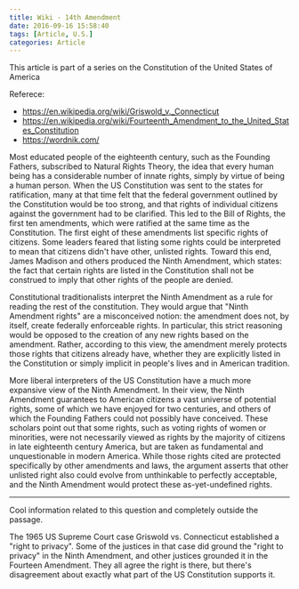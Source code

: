 ```yaml
---
title: Wiki - 14th Amendment
date: 2016-09-16 15:58:40
tags: [Article, U.S.] 
categories: Article
---
```


This article is part of a series on the
Constitution of the
United States of America

<!-- more -->


Referece: 
- https://en.wikipedia.org/wiki/Griswold_v._Connecticut
- https://en.wikipedia.org/wiki/Fourteenth_Amendment_to_the_United_States_Constitution
- https://wordnik.com/


Most educated people of the eighteenth century, such as the Founding Fathers, subscribed to Natural Rights Theory, the idea that every human being has a considerable number of innate rights, simply by virtue of being a human person. When the US Constitution was sent to the states for ratification, many at that time felt that the federal government outlined by the Constitution would be too strong, and that rights of individual citizens against the government had to be clarified. This led to the Bill of Rights, the first ten amendments, which were ratified at the same time as the Constitution. The first eight of these amendments list specific rights of citizens. Some leaders feared that listing some rights could be interpreted to mean that citizens didn't have other, unlisted rights. Toward this end, James Madison and others produced the Ninth Amendment, which states: the fact that certain rights are listed in the Constitution shall not be construed to imply that other rights of the people are denied.

Constitutional traditionalists interpret the Ninth Amendment as a rule for reading the rest of the constitution. They would argue that "Ninth Amendment rights" are a misconceived notion: the amendment does not, by itself, create federally enforceable rights. In particular, this strict reasoning would be opposed to the creation of any new rights based on the amendment. Rather, according to this view, the amendment merely protects those rights that citizens already have, whether they are explicitly listed in the Constitution or simply implicit in people's lives and in American tradition.

More liberal interpreters of the US Constitution have a much more expansive view of the Ninth Amendment. In their view, the Ninth Amendment guarantees to American citizens a vast universe of potential rights, some of which we have enjoyed for two centuries, and others of which the Founding Fathers could not possibly have conceived. These scholars point out that some rights, such as voting rights of women or minorities, were not necessarily viewed as rights by the majority of citizens in late eighteenth century America, but are taken as fundamental and unquestionable in modern America. While those rights cited are protected specifically by other amendments and laws, the argument asserts that other unlisted right also could evolve from unthinkable to perfectly acceptable, and the Ninth Amendment would protect these as-yet-undefined rights.

-----

Cool information related to this question and completely outside the passage.

The 1965 US Supreme Court case Griswold vs. Connecticut established a "right to privacy". Some of the justices in that case did ground the "right to privacy" in the Ninth Amendment, and other justices grounded it in the Fourteen Amendment. They all agree the right is there, but there's disagreement about exactly what part of the US Constitution supports it.




